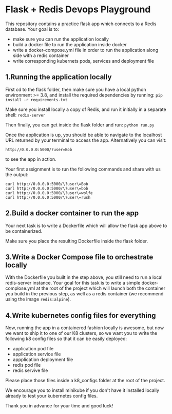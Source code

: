 # Flask + Redis Devops Playground

This repository contains a practice flask app which connects to a Redis database. Your goal is to:
- make sure you can run the application locally
- build a docker file to run the application inside docker
- write a docker-compose.yml file in order to run the application along side with a redis container
- write corresponding kubernets pods, services and deployment file

## 1.Running the application locally

First cd to the flask folder, then make sure you have a local python environment >= 3.8, and install the required dependencies by running:
`pip install -r requirements.txt`

Make sure you install locally a copy of Redis, and run it initially in a separate shell:
`redis-server`

Then finally, you can get inside the flask folder and run:
`python run.py`

Once the application is up, you should be able to navigate to the localhost URL returned by your terminal to access the app. Alternatively you can visit:

`http://0.0.0.0:5000/?user=Bob`

to see the app in action. 

Your first assignment is to run the following commands and share with us the output:
```
curl http://0.0.0.0:5000/\?user\=Bob
curl http://0.0.0.0:5000/\?user\=bob
curl http://0.0.0.0:5000/\?user\=wolfe
curl http://0.0.0.0:5000/\?user\=rush
```

## 2.Build a docker container to run the app

Your next task is to write a Dockerfile which will allow the flask app above to be containerized. 

Make sure you place the resulting Dockerfile inside the flask folder.


## 3.Write a Docker Compose file to orchestrate locally

With the Dockerfile you built in the step above, you still need to run a local redis-server instance. Your goal for this task is to write a simple docker-complose.yml at the root of the project which will launch both the container you build in the previous step, as well as a redis container (we recommend using the image `redis:alpine`).


## 4.Write kubernetes config files for everything

Now, running the app in a containered fashion locally is awesome, but now we want to ship it to one of our K8 clusters, so we want you to write the following k8 config files so that it can be easily deployed:
- application pod file
- application service file
- appplication deployment file
- redis pod file
- redis servive file

Please place those files inside a k8_configs folder at the root of the project.

We encourage you to install minikube if you don't have it installed locally already to test your kubernetes config files.

Thank you in advance for your time and good luck!


